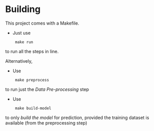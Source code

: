 # Building
This project comes with a Makefile.

 - Just use

 		make run

to run all the steps in line.

Alternatively, 
 - Use

		make preprocess

to run just the *Data Pre-processing* step

 - Use

		make build-model

to only *build the model* for prediction, provided the training dataset is available (from the preprocessing step)